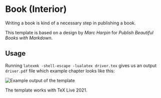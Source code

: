 # Book (Interior)

Writing a book is kind of a necessary step in publishing a book.

This template is based on a design by *Marc Harpin* for *Publish Beautiful Books with Markdown*.

## Usage

Running `latexmk -shell-escape -lualatex driver.tex` gives us an output `driver.pdf` file which example chapter looks like this:

![Example output of the template](https://github.com/xvrabcov/md-templates/releases/download/latest/book-output.png)

The template works with TeX Live 2021.


